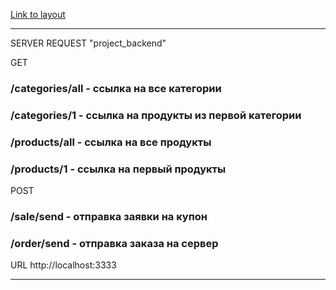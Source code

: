 
[Link to layout](https://www.figma.com/file/yNWvXvjZC0t8d9yBOpeEPy/Garden?node-id=4743%3A989)

_____________________________________

SERVER REQUEST "project_backend"

GET
### /categories/all - ссылка на все категории
### /categories/1   - ссылка на продукты из первой категории
### /products/all   - ссылка на все продукты
### /products/1     - ссылка на первый продукты

POST
### /sale/send      - отправка заявки на купон
### /order/send     - отправка заказа на сервер

URL http://localhost:3333

____________________________________




